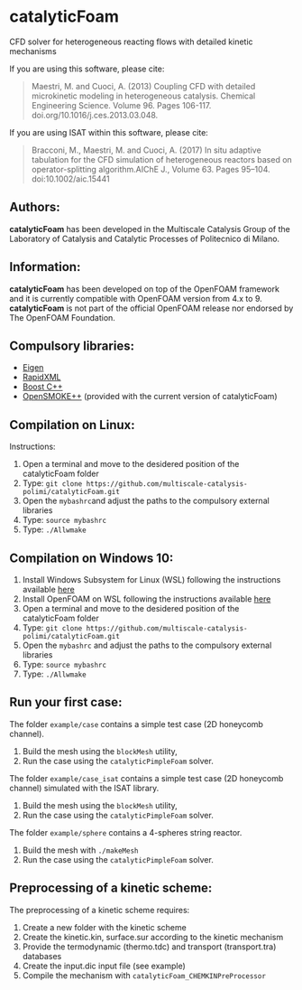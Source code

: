 catalyticFoam
============
CFD solver for heterogeneous reacting flows with detailed kinetic mechanisms

If you are using this software, please cite:
> Maestri, M. and Cuoci, A. (2013) Coupling CFD with detailed microkinetic modeling
> in heterogeneous catalysis. Chemical Engineering Science. Volume 96. Pages 106-117.
> doi.org/10.1016/j.ces.2013.03.048.
                                                                      
If you are using ISAT within this software, please cite:
> Bracconi, M., Maestri, M. and Cuoci, A. (2017) In situ adaptive tabulation for the CFD simulation of
> heterogeneous reactors based on operator-splitting algorithm.AIChE J., Volume 63. Pages 95–104.
> doi:10.1002/aic.15441 

## Authors:
**catalyticFoam** has been developed in the Multiscale Catalysis Group of the Laboratory of Catalysis and Catalytic Processes of Politecnico di Milano.

## Information:
**catalyticFoam** has been developed on top of the OpenFOAM framework and it is currently compatible with OpenFOAM version from 4.x to 9. 
**catalyticFoam** is not part of the official OpenFOAM release nor endorsed by The OpenFOAM Foundation.

## Compulsory libraries:
- [Eigen](http://eigen.tuxfamily.org/index.php?title=Main_Page) 
- [RapidXML](http://rapidxml.sourceforge.net/)
- [Boost C++](http://www.boost.org/)
- [OpenSMOKE++][1] (provided with the current version of catalyticFoam)

## Compilation on Linux:
Instructions:
1. Open a terminal and move to the desidered position of the catalyticFoam folder
2. Type: `git clone https://github.com/multiscale-catalysis-polimi/catalyticFoam.git`
3. Open the `mybashrc`and adjust the paths to the compulsory external libraries
4. Type: `source mybashrc`
5. Type: `./Allwmake`

## Compilation on Windows 10:
1. Install Windows Subsystem for Linux (WSL) following the instructions available [here]( https://docs.microsoft.com/en-gb/windows/wsl/install-win10)
2. Install OpenFOAM on WSL following the instructions available [here](https://openfoam.org/download/)
3. Open a terminal and move to the desidered position of the catalyticFoam folder
4. Type: `git clone https://github.com/multiscale-catalysis-polimi/catalyticFoam.git`
5. Open the `mybashrc` and adjust the paths to the compulsory external libraries
6. Type: `source mybashrc`
7. Type: `./Allwmake`

## Run your first case:
The folder `example/case` contains a simple test case (2D honeycomb channel).
1. Build the mesh using the `blockMesh` utility, 
2. Run the case using the `catalyticPimpleFoam` solver. 

The folder `example/case_isat` contains a simple test case (2D honeycomb channel) simulated with the ISAT library.
1. Build the mesh using the `blockMesh` utility, 
2. Run the case using the `catalyticPimpleFoam` solver. 

The folder `example/sphere` contains a 4-spheres string reactor.
1. Build the mesh with `./makeMesh`
2. Run the case using the `catalyticPimpleFoam` solver. 

## Preprocessing of a kinetic scheme:
The preprocessing of a kinetic scheme requires:
1. Create a new folder with the kinetic scheme
2. Create the kinetic.kin, surface.sur according to the kinetic mechanism
3. Provide the termodynamic (thermo.tdc) and transport (transport.tra) databases
4. Create the input.dic input file (see example)
5. Compile the mechanism with `catalyticFoam_CHEMKINPreProcessor`


[1]: https://www.opensmokepp.polimi.it
